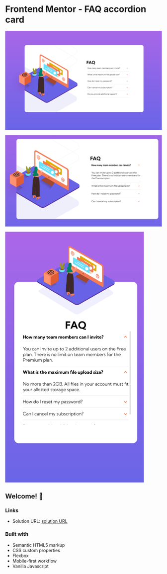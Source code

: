# Frontend Mentor - FAQ accordion card

![Design preview for the FAQ accordion card coding challenge](./images/Screenshot.png)

![Active design](<./images/Screenshot(1).png>)

![Mobile Design](<./images/Screenshot(2).png>)

## Welcome! 👋

### Links

- Solution URL: [solution URL](https://stunning-seahorse-913e61.netlify.app/)

### Built with

- Semantic HTML5 markup
- CSS custom properties
- Flexbox
- Mobile-first workflow
- Vanilla Javascript
